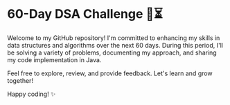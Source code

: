 # 60-Day DSA Challenge 🚀⏳

Welcome to my GitHub repository! I'm committed to enhancing my skills in data structures and algorithms over the next 60 days. During this period, I'll be solving a variety of problems, documenting my approach, and sharing my code implementation in Java.

Feel free to explore, review, and provide feedback. Let's learn and grow together!

Happy coding! ✨

